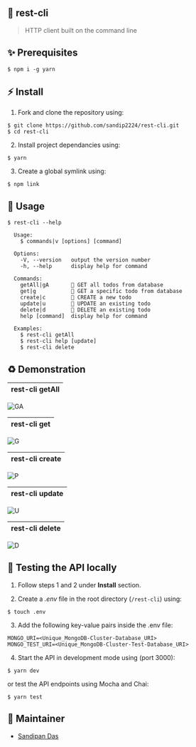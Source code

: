 ## 📌 rest-cli

> HTTP client built on the command line

## ✨ Prerequisites
```
$ npm i -g yarn
```

## ⚡️ Install

1. Fork and clone the repository using:
```
$ git clone https://github.com/sandip2224/rest-cli.git
$ cd rest-cli
```

2. Install project dependancies using:
```
$ yarn
```

3. Create a global symlink using:
```
$ npm link
```

## 🚀 Usage

```
$ rest-cli --help

  Usage:
    $ commands|v [options] [command]
  
  Options:
    -V, --version   output the version number
    -h, --help      display help for command
  
  Commands:
    getAll|gA       🚩 GET all todos from database      
    get|g           🚀 GET a specific todo from database
    create|c        🚀 CREATE a new todo
    update|u        🚀 UPDATE an existing todo
    delete|d        🚀 DELETE an existing todo
    help [command]  display help for command
    
  Examples:
    $ rest-cli getAll
    $ rest-cli help [update]
    $ rest-cli delete
```

## ♻️ Demonstration

<!-- | rest-cli help  |
| - |
| ![H](https://user-images.githubusercontent.com/61842142/147322073-6eb46c1d-5c70-4b69-b115-1943aa9f02e2.gif) |
 -->
| rest-cli getAll |
| - |
![GA](https://user-images.githubusercontent.com/61842142/147322008-0954b842-bb2d-4d5f-9830-2f216c34fd6e.gif)

| rest-cli get |
| - |
![G](https://user-images.githubusercontent.com/61842142/147322085-4ca33ec5-fbf9-42fa-8884-e02a2f7f81d4.gif)

| rest-cli create |
| - |
![P](https://user-images.githubusercontent.com/61842142/147322096-644d47c0-8ceb-4dfe-b6e9-65ef554b5717.gif)

| rest-cli update |
| - |
![U](https://user-images.githubusercontent.com/61842142/147322102-2ef06e52-d382-40bc-94da-dd5104bbc11e.gif)

| rest-cli delete |
| - |
![D](https://user-images.githubusercontent.com/61842142/147322107-122f35bf-958d-473a-8626-f20d940fadfc.gif)


## 🚨 Testing the API locally
1. Follow steps 1 and 2 under **Install** section.

2. Create a _.env_ file in the root directory (`/rest-cli`) using:
```
$ touch .env
```

3. Add the following key-value pairs inside the .env file:
```
MONGO_URI=<Unique_MongoDB-Cluster-Database_URI>
MONGO_TEST_URI=<Unique_MongoDB-Cluster-Test-Database_URI>
```

4. Start the API in development mode using (port 3000):
```
$ yarn dev
```
or test the API endpoints using Mocha and Chai:
```
$ yarn test
```

## 👨 Maintainer

- [Sandipan Das](http://github.com/sandip2224)
